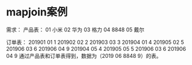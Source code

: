 # mapjoin案例
需求：
产品表：
01	小米
02	华为
03	格力
04	8848
05	戴尔

订单表：
201901	01	1
201902	02	2
201903	03	3
201904	01	4
201905	02	5
201906	03	6
201906	04	9
201904	05	4
201905	05	5
201906	03	6
201906	04	9
通过产品表和订单表得到，数据为（2019 06 8848 9）的表。
